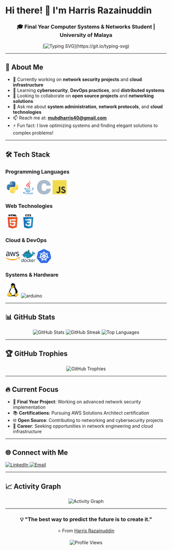 # Hi there! 👋 I'm Harris Razainuddin

<div align="center">
  
  ### 🎓 Final Year Computer Systems & Networks Student | University of Malaya
  
  [![Typing SVG](https://readme-typing-svg.herokuapp.com?font=Fira+Code&pause=1000&color=2E96F7&center=true&vCenter=true&width=435&lines=Systems+%26+Networks+Enthusiast;Cloud+Computing+Explorer;Open+Source+Contributor;Always+Learning+New+Tech!)](https://git.io/typing-svg)
  
</div>

---

## 🚀 About Me

- 🔭 Currently working on **network security projects** and **cloud infrastructure**
- 🌱 Learning **cybersecurity**, **DevOps practices**, and **distributed systems**
- 👯 Looking to collaborate on **open source projects** and **networking solutions**
- 💬 Ask me about **system administration**, **network protocols**, and **cloud technologies**
- 📫 Reach me at: **muhdharris40@gmail.com**
- ⚡ Fun fact: I love optimizing systems and finding elegant solutions to complex problems!

---

## 🛠️ Tech Stack

### Programming Languages
<p align="left">
  <img src="https://raw.githubusercontent.com/devicons/devicon/master/icons/python/python-original.svg" alt="python" width="45" height="45"/>
  <img src="https://raw.githubusercontent.com/devicons/devicon/master/icons/java/java-original.svg" alt="java" width="45" height="45"/>
  <img src="https://raw.githubusercontent.com/devicons/devicon/master/icons/c/c-original.svg" alt="c" width="45" height="45"/>
  <img src="https://raw.githubusercontent.com/devicons/devicon/master/icons/javascript/javascript-original.svg" alt="javascript" width="45" height="45"/>
</p>

### Web Technologies
<p align="left">
  <img src="https://raw.githubusercontent.com/devicons/devicon/master/icons/html5/html5-original-wordmark.svg" alt="html5" width="45" height="45"/>
  <img src="https://raw.githubusercontent.com/devicons/devicon/master/icons/css3/css3-original-wordmark.svg" alt="css3" width="45" height="45"/>
</p>

### Cloud & DevOps
<p align="left">
  <img src="https://raw.githubusercontent.com/devicons/devicon/master/icons/amazonwebservices/amazonwebservices-original-wordmark.svg" alt="aws" width="45" height="45"/>
  <img src="https://raw.githubusercontent.com/devicons/devicon/master/icons/docker/docker-original-wordmark.svg" alt="docker" width="45" height="45"/>
  <img src="https://raw.githubusercontent.com/devicons/devicon/master/icons/kubernetes/kubernetes-plain.svg" alt="kubernetes" width="45" height="45"/>
</p>

### Systems & Hardware
<p align="left">
  <img src="https://raw.githubusercontent.com/devicons/devicon/master/icons/linux/linux-original.svg" alt="linux" width="45" height="45"/>
  <img src="https://cdn.worldvectorlogo.com/logos/arduino-1.svg" alt="arduino" width="45" height="45"/>
</p>

---

## 📊 GitHub Stats

<div align="center">
  
  <img src="https://github-readme-stats.vercel.app/api?username=yourusername&theme=tokyonight&hide_border=false&include_all_commits=true&count_private=false" alt="GitHub Stats" />
  
  <img src="https://github-readme-streak-stats.herokuapp.com/?user=yourusername&theme=tokyonight&hide_border=false" alt="GitHub Streak" />
  
  <img src="https://github-readme-stats.vercel.app/api/top-langs/?username=yourusername&theme=tokyonight&hide_border=false&include_all_commits=true&count_private=false&layout=compact" alt="Top Languages" />
  
</div>

---

## 🏆 GitHub Trophies
<div align="center">
  <img src="https://github-profile-trophy.vercel.app/?username=yourusername&theme=tokyonight&no-frame=false&no-bg=false&margin-w=4" alt="GitHub Trophies" />
</div>

---

## 🔥 Current Focus

- 🎯 **Final Year Project**: Working on advanced network security implementation
- 📚 **Certifications**: Pursuing AWS Solutions Architect certification
- 🌐 **Open Source**: Contributing to networking and cybersecurity projects
- 💼 **Career**: Seeking opportunities in network engineering and cloud infrastructure

---

## 🌐 Connect with Me

<p align="left">
  <a href="https://linkedin.com/in/muhdharris" target="_blank">
    <img src="https://img.shields.io/badge/LinkedIn-0077B5?style=for-the-badge&logo=linkedin&logoColor=white" alt="LinkedIn"/>
  </a>
  <a href="mailto:muhdharris40@gmail.com" target="_blank">
    <img src="https://img.shields.io/badge/Email-D14836?style=for-the-badge&logo=gmail&logoColor=white" alt="Email"/>
  </a>
</p>

---

## 📈 Activity Graph
<div align="center">
  <img src="https://github-readme-activity-graph.vercel.app/graph?username=yourusername&theme=tokyo-night" alt="Activity Graph" />
</div>

---

<div align="center">
  
  ### 💡 "The best way to predict the future is to create it." 
  
  ⭐️ From [Harris Razainuddin](https://github.com/yourusername)
  
  ![Profile Views](https://komarev.com/ghpvc/?username=yourusername&color=blue&style=flat-square)
  
</div>
